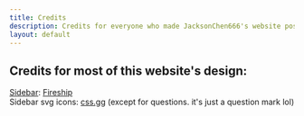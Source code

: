 ```yaml
---
title: Credits
description: Credits for everyone who made JacksonChen666's website possible
layout: default
---
```

## Credits for most of this website's design:
[Sidebar](https://youtu.be/biOMz4puGt8): [Fireship](https://www.youtube.com/channel/UCsBjURrPoezykLs9EqgamOA)<br>
Sidebar svg icons: [css.gg](https://css.gg) (except for questions. it's just a question mark lol)
